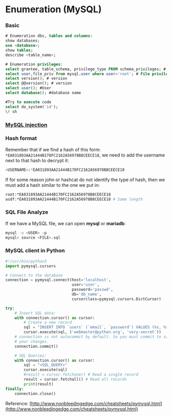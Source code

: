 # Enumeration (MySQL)

### Basic

```sql
# Enumeration dbs, tables and columns:
show databases;
use <database>;
show tables;
describe <table_name>;

# Enumeration privileges:
select grantee, table_schema, privilege_type FROM schema_privileges; # Exact privileges
select user,file_priv from mysql.user where user='root'; # File privileges
select version(); # version
select @@version(); # version
select user(); #User
select database(); #database name

#Try to execute code
select do_system('id');
\! sh
```

### [MySQL injection](../../pentesting-web/web-pentest-methodology/sql-injection/mysql-injection.md)

### Hash format

Remember that if we find a hash of this form: `*EA031893AA21444B170FC2162A56978B8CEECE18`, we need to add the username next to that hash to decrypt it:

```bash
<USERNAME>:*EA031893AA21444B170FC2162A56978B8CEECE18
```

If for some reason john or hashcat do not identify the type of hash, then we must add a hash similar to the one we put in:

```bash
root:*EA031893AA21444B170FC2162A56978B8CEECE18
asdf:*EA031893AA21444B170FC2162A56978B8CEECE18 # Same length
```

### SQL File Analyze

If we have a MySQL file, we can open **mysql** or **mariadb**:

```bash
mysql -u <USER> -p
mysql> source <FILE>.sql
```

### MySQL client in Python

```python
#!/usr/bin/python3
import pymysql.cursors

# Connect to the database
connection = pymysql.connect(host='localhost',
                             user='user',
                             password='passwd',
                             db='db_name',
                             cursorclass=pymysql.cursors.DictCursor)

try:
    # Insert SQL data:
    with connection.cursor() as cursor:
        # Create a new record
        sql = "INSERT INTO `users` (`email`, `password`) VALUES (%s, %s)"
        cursor.execute(sql, ('webmaster@python.org', 'very-secret'))
    # connection is not autocommit by default. So you must commit to save
    # your changes.
    connection.commit()

    # SQL Queries:
    with connection.cursor() as cursor:
        sql = "<SQL_QUERY>"
        cursor.execute(sql)
        #result = cursor.fetchone() # Read a single record
        result = cursor.fetchall() # Read all records
        print(result)
finally:
    connection.close()
```

Reference: [http://www.nonbleedingedge.com/cheatsheets/pymysql.html](http://www.nonbleedingedge.com/cheatsheets/pymysql.html)
